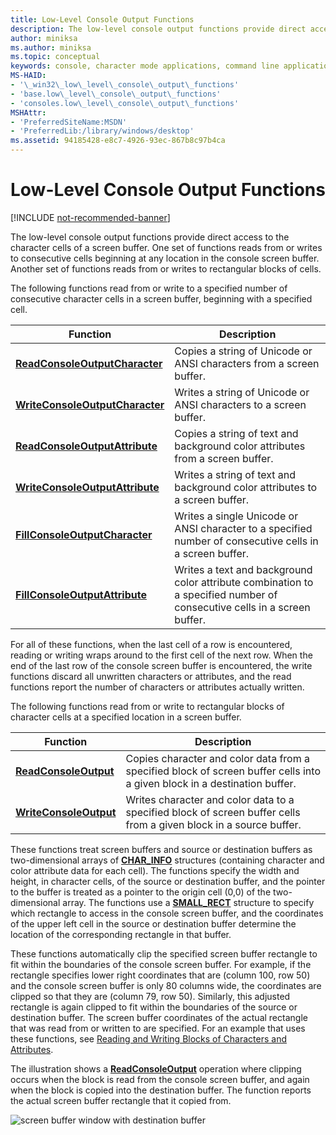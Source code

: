 ```yaml
---
title: Low-Level Console Output Functions
description: The low-level console output functions provide direct access to the character cells of a screen buffer.
author: miniksa
ms.author: miniksa
ms.topic: conceptual
keywords: console, character mode applications, command line applications, terminal applications, console api
MS-HAID:
- '\_win32\_low\_level\_console\_output\_functions'
- 'base.low\_level\_console\_output\_functions'
- 'consoles.low\_level\_console\_output\_functions'
MSHAttr:
- 'PreferredSiteName:MSDN'
- 'PreferredLib:/library/windows/desktop'
ms.assetid: 94185428-e8c7-4926-93ec-867b8c97b4ca
---
```


# Low-Level Console Output Functions

[!INCLUDE [not-recommended-banner](./includes/not-recommended-banner.md)]

The low-level console output functions provide direct access to the character cells of a screen buffer. One set of functions reads from or writes to consecutive cells beginning at any location in the console screen buffer. Another set of functions reads from or writes to rectangular blocks of cells.

The following functions read from or write to a specified number of consecutive character cells in a screen buffer, beginning with a specified cell.


| Function | Description |
|---|---|
| [**ReadConsoleOutputCharacter**](readconsoleoutputcharacter.md) | Copies a string of Unicode or ANSI characters from a screen buffer. |
| [**WriteConsoleOutputCharacter**](writeconsoleoutputcharacter.md) | Writes a string of Unicode or ANSI characters to a screen buffer. |
| [**ReadConsoleOutputAttribute**](readconsoleoutputattribute.md) | Copies a string of text and background color attributes from a screen buffer. |
| [**WriteConsoleOutputAttribute**](writeconsoleoutputattribute.md) | Writes a string of text and background color attributes to a screen buffer. |
| [**FillConsoleOutputCharacter**](fillconsoleoutputcharacter.md) | Writes a single Unicode or ANSI character to a specified number of consecutive cells in a screen buffer. |
| [**FillConsoleOutputAttribute**](fillconsoleoutputattribute.md) | Writes a text and background color attribute combination to a specified number of consecutive cells in a screen buffer. |


For all of these functions, when the last cell of a row is encountered, reading or writing wraps around to the first cell of the next row. When the end of the last row of the console screen buffer is encountered, the write functions discard all unwritten characters or attributes, and the read functions report the number of characters or attributes actually written.

The following functions read from or write to rectangular blocks of character cells at a specified location in a screen buffer.


| Function | Description |
|---|---|
| [**ReadConsoleOutput**](readconsoleoutput.md) | Copies character and color data from a specified block of screen buffer cells into a given block in a destination buffer. |
| [**WriteConsoleOutput**](writeconsoleoutput.md) | Writes character and color data to a specified block of screen buffer cells from a given block in a source buffer. |



These functions treat screen buffers and source or destination buffers as two-dimensional arrays of [**CHAR\_INFO**](char-info-str.md) structures (containing character and color attribute data for each cell). The functions specify the width and height, in character cells, of the source or destination buffer, and the pointer to the buffer is treated as a pointer to the origin cell (0,0) of the two-dimensional array. The functions use a [**SMALL\_RECT**](small-rect-str.md) structure to specify which rectangle to access in the console screen buffer, and the coordinates of the upper left cell in the source or destination buffer determine the location of the corresponding rectangle in that buffer.

These functions automatically clip the specified screen buffer rectangle to fit within the boundaries of the console screen buffer. For example, if the rectangle specifies lower right coordinates that are (column 100, row 50) and the console screen buffer is only 80 columns wide, the coordinates are clipped so that they are (column 79, row 50). Similarly, this adjusted rectangle is again clipped to fit within the boundaries of the source or destination buffer. The screen buffer coordinates of the actual rectangle that was read from or written to are specified. For an example that uses these functions, see [Reading and Writing Blocks of Characters and Attributes](reading-and-writing-blocks-of-characters-and-attributes.md).

The illustration shows a [**ReadConsoleOutput**](readconsoleoutput.md) operation where clipping occurs when the block is read from the console screen buffer, and again when the block is copied into the destination buffer. The function reports the actual screen buffer rectangle that it copied from.

![screen buffer window with destination buffer](images/cscon-03.png)
